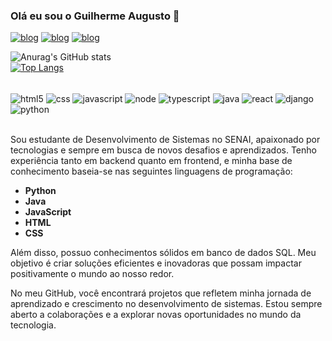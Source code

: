 ### Olá eu sou o Guilherme Augusto 👋

[![blog](https://img.shields.io/badge/Instagram-E4405F?style=for-the-badge&logo=instagram&logoColor=white)](https://www.instagram.com/augusto_gs01/)
[![blog](https://img.shields.io/badge/LinkedIn-0077B5?style=for-the-badge&logo=linkedin&logoColor=white)](https://www.linkedin.com/in/guilherme-augusto-490685236/)
[![blog](https://img.shields.io/badge/Google_Cloud-4285F4?style=for-the-badge&logo=google-cloud&logoColor=white)](https://www.cloudskillsboost.google/public_profiles/26dd5ccf-5268-4fae-91f6-f6a897d0f671)

![Anurag's GitHub stats](https://github-readme-stats.vercel.app/api?username=Guilherme-Augusto06&show_icons=true&theme=radical)
</br>
[![Top Langs](https://github-readme-stats.vercel.app/api/top-langs/?username=Guilherme-Augusto06&layout=donut)](https://github.com/anuraghazra/github-readme-stats)

<div style="display: inline_block"><br/>
    <img align="center" alt="html5" src="https://img.shields.io/badge/HTML5-E34F26?style=for-the-badge&logo=html5&logoColor=white"/>
    <img align="center" alt="css" src="https://img.shields.io/badge/HTML5-E34F26?style=for-the-badge&logo=html5&logoColor=white"/>
    <img align="center" alt="javascript" src="https://img.shields.io/badge/JavaScript-F7DF1E?style=for-the-badge&logo=javascript&logoColor=black"/>
    <img align="center" alt="node" src="https://img.shields.io/badge/Node.js-43853D?style=for-the-badge&logo=node.js&logoColor=white"/>
    <img align="center" alt="typescript" src="https://img.shields.io/badge/TypeScript-007ACC?style=for-the-badge&logo=typescript&logoColor=white"/>
    <img align="center" alt="java" src="https://img.shields.io/badge/Java-ED8B00?style=for-the-badge&logo=openjdk&logoColor=white"/>
    <img align="center" alt="react" src="https://img.shields.io/badge/React-20232A?style=for-the-badge&logo=react&logoColor=61DAFB"/>
    <img align="center" alt="django" src="https://img.shields.io/badge/Django-092E20?style=for-the-badge&logo=django&logoColor=white"/>
    <img align="center" alt="python" src="https://img.shields.io/badge/Python-14354C?style=for-the-badge&logo=python&logoColor=white"/>
</div></br>

Sou estudante de Desenvolvimento de Sistemas no SENAI, apaixonado por tecnologias e sempre em busca de novos desafios e aprendizados. Tenho experiência tanto em backend quanto em frontend, e minha base de conhecimento baseia-se nas seguintes linguagens de programação:

- **Python**
- **Java**
- **JavaScript**
- **HTML**
- **CSS**

Além disso, possuo conhecimentos sólidos em banco de dados SQL. Meu objetivo é criar soluções eficientes e inovadoras que possam impactar positivamente o mundo ao nosso redor.

No meu GitHub, você encontrará projetos que refletem minha jornada de aprendizado e crescimento no desenvolvimento de sistemas. Estou sempre aberto a colaborações e a explorar novas oportunidades no mundo da tecnologia.
